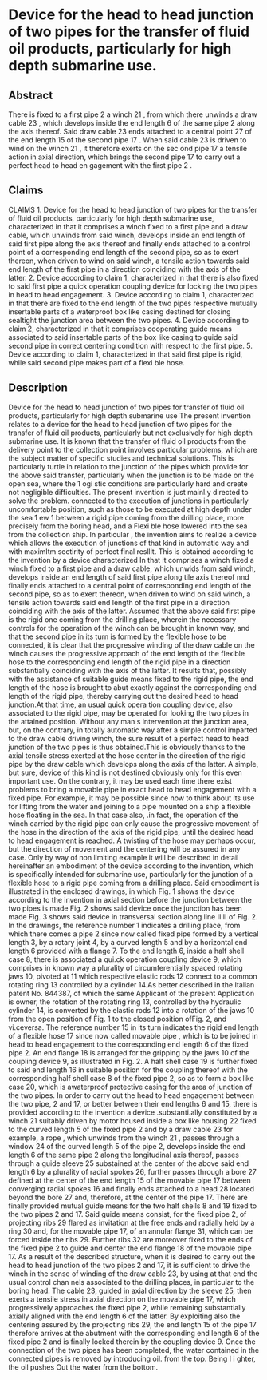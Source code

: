 # Device for the head to head junction of two pipes for the transfer of fluid oil products, particularly for high depth submarine use.

## Abstract
There is fixed to a first pipe 2 a winch 21 , from which there unwinds a draw cable 23 , which develops inside the end length 6 of the same pipe 2 along the axis thereof. Said draw cable 23 ends attached to a central point 27 of the end length 15 of the second pipe 17 . When said cable 23 is driven to wind on the winch 21 , it therefore exerts on the sec ond pipe 17 a tensile action in axial direction, which brings the second pipe 17 to carry out a perfect head to head en gagement with the first pipe 2 .

## Claims
CLAIMS 1. Device for the head to head junction of two pipes for the transfer of fluid oil products, particularly for high depth submarine use, characterized in that it comprises a winch fixed to a first pipe and a draw cable, which unwinds from said winch, develops inside an end length of said first pipe along the axis thereof and finally ends attached to a control point of a corresponding end length of the second pipe, so as to exert thereon, when driven to wind on said winch, a tensile action towards said end length of the first pipe in a direction coinciding with the axis of the latter. 2. Device according to claim 1, characterized in that there is also fixed to said first pipe a quick operation coupling device for locking the two pipes in head to head engagement. 3. Device according to claim 1, characterized in that there are fixed to the end length of the two pipes respective mutually insertable parts of a waterproof box like casing destined for closing sealtight the junction area between the two pipes. 4. Device according to claim 2, characterized in that it comprises cooperating guide means associated to said insertable parts of the box like casing to guide said second pipe in correct centering condition with respect to the first pipe. 5. Device according to claim 1, characterized in that said first pipe is rigid, while said second pipe makes part of a flexi ble hose.

## Description
Device for the head to head junction of two pipes for transfer of fluid oil products, particularly for high depth submarine use The present invention relates to a device for the head to head junction of two pipes for the transfer of fluid oil products, particularly but not exclusively for high depth submarine use. It is known that the transfer of fluid oil products from the delivery point to the collection point involves particular problems, which are the subject matter of specific studies and technical solutions. This is particularly turtle in relation to the junction of the pipes which provide for the above said transfer, particularly when the junction is to be made on the open sea, where the 1 ogi stic conditions are particularly hard and create not negligible difficulties. The present invention is just mainl.y directed to solve the problem. connected to the execution of junctions in particularly uncomfortable position, such as those to be executed at high depth under the sea 1 ew 1 between a rigid pipe coming from the drilling place, more precisely from the boring head, and a Flexi ble hose lowered into the sea from the collection ship. In particular , the invention aims to realize a device which allows the execution of junctions of that kind in automatic way and with maximltm sectirity of perfect final reslllt. This is obtained according to the invention by a device characterized In that it comprises a winch fixed a winch fixed to a first pipe and a draw cable, which unwids from said winch, develops inside an end length of said first pipe along tile axis thereof nnd finally ends attached to a central point of corresponding end length of the second pipe, so as to exert thereon, when driven to wind on said winch, a tensile action towards said end length of the first pipe in a direction coinciding with the axis of the latter. Assumed that the above said first pipe is the rigid one coming from the drilling place, wherein the necessary controls for the operation of the winch can be brought in known way, and that the second pipe in its turn is formed by the flexible hose to be connected, it is clear that the progressive winding of the draw cable on the winch causes the progressive approach of the end length of the flexible hose to the corresponding end length of the rigid pipe in a direction substantially coinciding with the axis of the latter. It results that, possibly with the assistance of suitable guide means fixed to the rigid pipe, the end length of the hose is brought to abut exactly against the corresponding end length of the rigid pipe, thereby carrying out the desired head to head junction.At that time, an usual quick opera tion coupling device, also associated to the rigid pipe, may be operated for looking the two pipes in the attained position. Without any man s intervention at the junction area, but, on the contrary, in totally automatic way after a simple control imparted to the draw cable driving winch, the sure result of a perfect head to head junction of the two pipes is thus obtained.This is obviously thanks to the axial tensile stress exerted at the hose center in the direction of the rigid pipe by the draw cable which develops along the axis of the latter. A simple, but sure, device of this kind is not destined obviously only for this even important use. On the contrary, it may be used each time there exist problems to bring a movable pipe in exact head to head engagement with a fixed pipe. For example, it may be possible since now to think about its use for lifting from the water and joining to a pipe mounted on a ship a flexible hose floating in the sea. In that case also, .in fact, the operation of the winch carried by the rigid pipe can only cause the progressive movement of the hose in the direction of the axis of the rigid pipe, until the desired head to head engagement is reached. A twisting of the hose may perhaps occur, but the direction of movement and the centering will be assured in any case. Only by way of non limiting example it will be described in detail hereinafter an embodiment of the device according to the invention, which is specifically intended for submarine use, particularly for the junction of a flexible hose to a rigid pipe coming from a drilling place. Said embodiment is illustrated in the enclosed drawings, in which Fig. 1 shows the device according to the invention in axial section before the junction between the two pipes is made Fig. 2 shows said device once the junction has been made Fig. 3 shows said device in transversal section along line IIIII of Fig. 2. In the drawings, the reference number 1 indicates a drilling place, from which there comes a pipe 2 since now called fixed pipe formed by a vertical length 3, by a rotary joint 4, by a curved length 5 and by a horizontal end length 6 provided with a flange 7. To the end length 6, inside a half shell case 8, there is associated a qui.ck operation coupling device 9, which comprises in known way a plurality of circumferentially spaced rotating jaws 10, pivoted at 11 which respective elastic rods 12 connect to a common rotating ring 13 controlled by a cylinder 14.As better described in the Italian patent No. 844387, of which the same Applicant of the present Application is owner, the rotation of the rotating ring 13, controlled by the hydraulic cylinder 14, is converted by the elastic rods 12 into a rotation of the jaws 10 from the open position of Fig. 1 to the closed position ofFig. 2, and vi.ceversa. The reference number 15 in its turn indicates the rigid end length of a flexible hose 17 since now called movable pipe , which is to be joined in head to head engagement to the corresponding end length 6 of the fixed pipe 2. An end flange 18 is arranged for the gripping by the jaws 10 of the coupling device 9, as illustrated in Fig. 2. A half shell case 19 is further fixed to said end length 16 in suitable position for the coupling thereof with the corresponding half shell case 8 of the fixed pipe 2, so as to form a box like case 20, which is awaterproof protective casing for the area of junction of the two pipes. In order to carry out the head to head engagement between the two pipe, 2 and 17, or better between their end lengths 6 and 15, there is provided according to the invention a device .substanti.ally constituted by a winch 21 suitably driven by motor housed inside a box like housing 22 fixed to the curved length 5 of the fixed pipe 2 and by a draw cable 23 for example, a rope , which unwinds from the winch 21 , passes through a window 24 of the curved length 5 of the pipe 2, develops inside the end length 6 of the same pipe 2 along the longitudinal axis thereof, passes through a guide sleeve 25 substained at the center of the above said end length 6 by a plurality of radial spokes 26, further passes through a bore 27 defined at the center of the end length 15 of the movable pipe 17 between converging radial spokes 16 and finally ends attached to a head 28 located beyond the bore 27 and, therefore, at the center of the pipe 17. There are finally provided mutual guide means for the two half shells 8 and 19 fixed to the two pipes 2 and 17. Said guide means consist, for the fixed pipe 2, of projecting ribs 29 flared as invitation at the free ends and radially held by a ring 30 and, for the movable pipe 17, of an annular flange 31, which can be forced inside the ribs 29. Further ribs 32 are moreover fixed to the ends of the fixed pipe 2 to guide and center the end flange 18 of the movable pipe 17. As a result of the described structure, when it is desired to carry out the head to head junction of the two pipes 2 and 17, it is sufficient to drive the winch in the sense of winding of the draw cable 23, by using at that end the usual control chan nels associated to the drilling places, in particular to the boring head. The cable 23, guided in axial direction by the sleeve 25, then exerts a tensile stress in axial direction on the movable pipe 17, which progressively approaches the fixed pipe 2, while remaining substantially axially aligned with the end length 6 of the latter. By exploiting also the centering assured by the projecting ribs 29, the end length 15 of the pipe 17 therefore arrives at the abutment with the corresponding end length 6 of the fixed pipe 2 and is finally locked therein by the coupling device 9. Once the connection of the two pipes has been completed, the water contained in the connected pipes is removed by introducing oil. from the top. Being I i ghter, the oil pushes Out the water from the bottom.